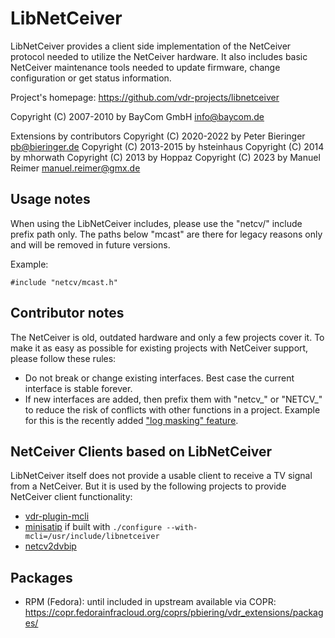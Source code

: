 LibNetCeiver
============

LibNetCeiver provides a client side implementation of the NetCeiver protocol needed to utilize the NetCeiver hardware. It also includes basic NetCeiver maintenance tools needed to update firmware, change configuration or get status information.

Project's homepage:
https://github.com/vdr-projects/libnetceiver

Copyright (C) 2007-2010 by BayCom GmbH <info@baycom.de>

Extensions by contributors
Copyright (C) 2020-2022 by Peter Bieringer <pb@bieringer.de>
Copyright (C) 2013-2015 by hsteinhaus
Copyright (C) 2014      by mhorwath
Copyright (C) 2013      by Hoppaz
Copyright (C) 2023      by Manuel Reimer <manuel.reimer@gmx.de>

Usage notes
-----------

When using the LibNetCeiver includes, please use the "netcv/" include prefix path only. The paths below "mcast" are there for legacy reasons only and will be removed in future versions.

Example:
```
#include "netcv/mcast.h"
```

Contributor notes
-----------------

The NetCeiver is old, outdated hardware and only a few projects cover it. To make it as easy as possible for existing projects with NetCeiver support, please follow these rules:

- Do not break or change existing interfaces. Best case the current interface is stable forever.
- If new interfaces are added, then prefix them with "netcv_" or "NETCV_" to reduce the risk of conflicts with other functions in a project. Example for this is the recently added ["log masking" feature](https://github.com/vdr-projects/libnetceiver/blob/master/lib/logging.h).

NetCeiver Clients based on LibNetCeiver
---------------------------------------

LibNetCeiver itself does not provide a usable client to receive a TV signal from a NetCeiver. But it is used by the following projects to provide NetCeiver client functionality:

- [vdr-plugin-mcli](https://github.com/vdr-projects/vdr-plugin-mcli/)
- [minisatip](https://minisatip.org/) if built with `./configure --with-mcli=/usr/include/libnetceiver`
- [netcv2dvbip](https://github.com/vdr-projects/netcv2dvbip)

Packages
--------

* RPM (Fedora): until included in upstream available via COPR: https://copr.fedorainfracloud.org/coprs/pbiering/vdr_extensions/packages/
